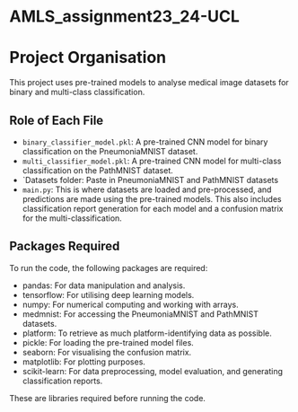 # AMLS_assignment23_24-UCL

# Project Organisation

This project uses pre-trained models to analyse medical image datasets for binary and multi-class classification.

## Role of Each File

- `binary_classifier_model.pkl`: A pre-trained CNN model for binary classification on the PneumoniaMNIST dataset.
- `multi_classifier_model.pkl`: A pre-trained CNN model for multi-class classification on the PathMNIST dataset.
- `Datasets folder: Paste in PneumoniaMNIST and PathMNIST datasets
- `main.py`: This is where datasets are loaded and pre-processed, and predictions are made using the pre-trained models. This also includes classification report generation for each model and a confusion matrix for the multi-classification.

## Packages Required

To run the code, the following packages are required:
- pandas: For data manipulation and analysis.
- tensorflow: For utilising deep learning models.
- numpy: For numerical computing and working with arrays.
- medmnist: For accessing the PneumoniaMNIST and PathMNIST datasets.
- platform: To retrieve as much platform-identifying data as possible.
- pickle: For loading the pre-trained model files.
- seaborn: For visualising the confusion matrix.
- matplotlib: For plotting purposes.
- scikit-learn: For data preprocessing, model evaluation, and generating classification reports.

These are libraries required before running the code. 
